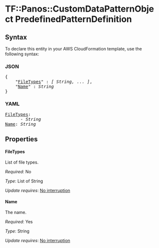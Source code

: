 # TF::Panos::CustomDataPatternObject PredefinedPatternDefinition

## Syntax

To declare this entity in your AWS CloudFormation template, use the following syntax:

### JSON

<pre>
{
    "<a href="#filetypes" title="FileTypes">FileTypes</a>" : <i>[ String, ... ]</i>,
    "<a href="#name" title="Name">Name</a>" : <i>String</i>
}
</pre>

### YAML

<pre>
<a href="#filetypes" title="FileTypes">FileTypes</a>: <i>
      - String</i>
<a href="#name" title="Name">Name</a>: <i>String</i>
</pre>

## Properties

#### FileTypes

List of file types.

_Required_: No

_Type_: List of String

_Update requires_: [No interruption](https://docs.aws.amazon.com/AWSCloudFormation/latest/UserGuide/using-cfn-updating-stacks-update-behaviors.html#update-no-interrupt)

#### Name

The name.

_Required_: Yes

_Type_: String

_Update requires_: [No interruption](https://docs.aws.amazon.com/AWSCloudFormation/latest/UserGuide/using-cfn-updating-stacks-update-behaviors.html#update-no-interrupt)

